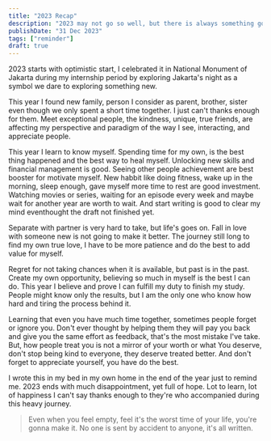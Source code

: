 ```yaml
---
title: "2023 Recap"
description: "2023 may not go so well, but there is always something good in it"
publishDate: "31 Dec 2023"
tags: ["reminder"]
draft: true
---
```


2023 starts with optimistic start, I celebrated it in National Monument of Jakarta during my internship period by exploring Jakarta's night as a symbol we dare to exploring something new.

This year I found new family, person I consider as parent, brother, sister even though we only spent a short time together. I just can't thanks enough for them. Meet exceptional people, the kindness, unique, true friends, are affecting my perspective and paradigm of the way I see, interacting, and appreciate people.

This year I learn to know myself. Spending time for my own, is the best thing happened and the best way to heal myself. Unlocking new skills and financial management is good. Seeing other people achievement are best booster for motivate myself. New habbit like doing fitness, wake up in the morning, sleep enough, gave myself more time to rest are good investment. Watching movies or series, waiting for an episode every week and maybe wait for another year are worth to wait. And start writing is good to clear my mind eventhought the draft not finished yet.

Separate with partner is very hard to take, but life's goes on. Fall in love with someone new is not going to make it better. The journey still long to find my own true love, I have to be more patience and do the best to add value for myself.

Regret for not taking chances when it is available, but past is in the past. Create my own opportunity, believing so much in myself is the best I can do. This year I believe and prove I can fulfill my duty to finish my study. People might know only the results, but I am the only one who know how hard and tiring the process behind it.

Learning that even you have much time together, sometimes people forget or ignore you. Don't ever thought by helping them they will pay you back and give you the same effort as feedback, that's the most mistake I've take. But, how people treat you is not a mirror of your worth or what You deserve, don't stop being kind to everyone, they deserve treated better. And don't forget to appreciate yourself, you have do the best.

I wrote this in my bed in my own home in the end of the year just to remind me. 2023 ends with much disappointment, yet full of hope. Lot to learn, lot of happiness I can't say thanks enough to they're who accompanied during this heavy journey.

> Even when you feel empty, feel it's the worst time of your life, you're gonna make it. No one is sent by accident to anyone, it's all written.
